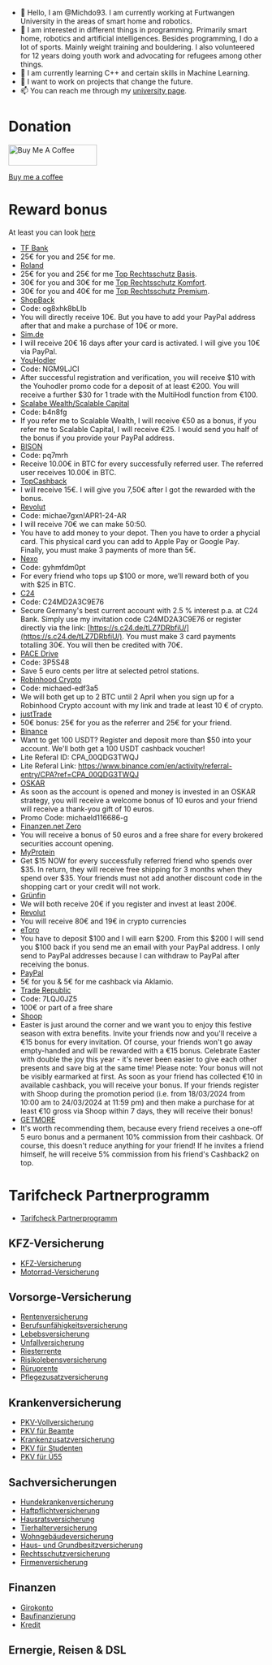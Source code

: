 - 👋 Hello, I am @Michdo93. I am currently working at Furtwangen University in the areas of smart home and robotics.
- 👀 I am interested in different things in programming. Primarily smart home, robotics and artificial intelligences. Besides programming, I do a lot of sports. Mainly weight training and bouldering. I also volunteered for 12 years doing youth work and advocating for refugees among other things.
- 🌱 I am currently learning C++ and certain skills in Machine Learning.
- 💞️ I want to work on projects that change the future.
- 📫 You can reach me through my [university page](https://www.hs-furtwangen.de/personen/profil/2786-michaeldoerflinger/).

# Donation

<a href="https://www.buymeacoffee.com/michdo93" target="_blank"><img src="https://cdn.buymeacoffee.com/buttons/default-orange.png" alt="Buy Me A Coffee" height="41" width="174"></a>

[Buy me a coffee](https://www.buymeacoffee.com/michdo93)

# Reward bonus

At least you can look [here](https://referralcodes.com/Michdo93)

- [TF Bank](https://tfbank.de/mastercard-gold/freundewerbenfreunde-antrag?referralIdentifier=d81f9b95-c1f3-49df-9437-01ad333bf383)
- 25€ for you and 25€ for me.
- [Roland](https://studio.roland-rechtsschutz.de/public/c/73rMTZq1TvWBqLzT9hZseAkmpGVrv-TKSoXoEI1GMiCgymv9e9-lTquPhxu6vR7UXg?a=SElFUg)
- 25€ for you and 25€ for me [Top Rechtsschutz Basis](https://www.roland-rechtsschutz-empfehlen.de/de/PV9A4jLR).
- 30€ for you and 30€ for me [Top Rechtsschutz Komfort](https://www.roland-rechtsschutz-empfehlen.de/de/PmMPJsds).
- 30€ for you and 40€ for me [Top Rechtsschutz Premium](https://www.roland-rechtsschutz-empfehlen.de/de/PAZa5L9R).
- [ShopBack](https://app.shopback.com/og8xhk8bLIb)
- Code: og8xhk8bLIb
- You will directly receive 10€. But you have to add your PayPal address after that and make a purchase of 10€ or more.
- [Sim.de](https://www.sim.de?kw=t%2FgYMZXXGNSE5gAwCYEUBQ%3D%3D)
- I will receive 20€ 16 days after your card is activated. I will give you 10€ via PayPal.
- [YouHodler](https://app.youhodler.com/sign-up?ref=NGM9LJCI)
- Code: NGM9LJCI
- After successful registration and verification, you will receive $10 with the Youhodler promo code for a deposit of at least €200. You will receive a further $30 for 1 trade with the MultiHodl function from €100.
- [Scalabe Wealth/Scalable Capital](https://de.scalable.capital/einladung/b4n8fg)
- Code: b4n8fg
- If you refer me to Scalable Wealth, I will receive €50 as a bonus, if you refer me to Scalable Capital, I will receive €25. I would send you half of the bonus if you provide your PayPal address.
- [BISON](https://join.bisonapp.com/pq7mrh)
- Code: pq7mrh
- Receive 10.00€ in BTC for every successfully referred user. The referred user receives 10.00€ in BTC.
- [TopCashback](https://www.topcashback.de/ref/michdo93)
- I will receive 15€. I will give you 7,50€ after I got the rewarded with the bonus.
- [Revolut](https://revolut.com/referral/?referral-code=michae7gxn!APR1-24-AR)
- Code: michae7gxn!APR1-24-AR
- I will receive 70€ we can make 50:50.
- You have to add money to your depot. Then you have to order a phycial card. This physical card you can add to Apple Pay or Google Pay. Finally, you must make 3 payments of more than 5€.
- [Nexo](https://nexo.com/ref/gyhmfdm0pt?src=web-link)
- Code: gyhmfdm0pt
- For every friend who tops up $100 or more, we’ll reward both of you with $25 in BTC.
- [C24](https://s.c24.de/tLZ7DRbfiU/)
- Code: C24MD2A3C9E76
- Secure Germany's best current account with 2.5 % interest p.a. at C24 Bank. Simply use my invitation code C24MD2A3C9E76 or register directly via the link: [https://s.c24.de/tLZ7DRbfiU/](https://s.c24.de/tLZ7DRbfiU/). You must make 3 card payments totalling 30€. You will then be credited with 70€.
- [PACE Drive](https://friends.pace.cloud/redeem/accept/3P5S48?utm_campaign=friend-referral&utm_content=code:3P5S48)
- Code: 3P5S48
- Save 5 euro cents per litre at selected petrol stations.
- [Robinhood Crypto](https://join.robinhood.com/eu_crypto/michaed-edf3a5/)
- Code: michaed-edf3a5
- We will both get up to 2 BTC until 2 April when you sign up for a Robinhood Crypto account with my link and trade at least 10 € of crypto.
- [justTrade](https://www.justtrade.com/freunde-werben-aktion/?jt_s=KWK&jt_p=6601e351d82e610008d75001&jt_c=STANDARD)
- 50€ bonus: 25€ for you as the referrer and 25€ for your friend.
- [Binance](https://www.binance.com/en/qr/dplk-usltc21c8fe37d1142eea82eae049944fdd3)
- Want to get 100 USDT? Register and deposit more than $50 into your account. We'll both get a 100 USDT cashback voucher!
- Lite Referal ID: CPA_00QDG3TWQJ
- Lite Referal Link: https://www.binance.com/en/activity/referral-entry/CPA?ref=CPA_00QDG3TWQJ
- [OSKAR](https://www.oskar.de/)
- As soon as the account is opened and money is invested in an OSKAR strategy, you will receive a welcome bonus of 10 euros and your friend will receive a thank-you gift of 10 euros.
- Promo Code: michaeld116686-g
- [Finanzen.net Zero](https://mein.finanzen-zero.net/depot-eroeffnen?aorefid=KWK-KMKAJ5N4MTG4)
- You will receive a bonus of 50 euros and a free share for every brokered securities account opening.
- [MyProtein](https://de.myprotein.com/referrals.list?applyCode=MICHAEL-R1CLC)
- Get $15 NOW for every successfully referred friend who spends over $35. In return, they will receive free shipping for 3 months when they spend over $35. Your friends must not add another discount code in the shopping cart or your credit will not work.
- [Grünfin](https://app.grunfin.com/referral/hpUxfq54)
- We will both receive 20€ if you register and invest at least 200€.
- [Revolut](https://www.revolut.com/referral/?referral-code=michae7gxn)
- You will receive 80€ and 19€ in crypto currencies
- [eToro](https://etoro.tw/3vmwc9B)
- You have to deposit $100 and I will earn $200. From this $200 I will send you $100 back if you send me an email with your PayPal address. I only send to PayPal addresses because I can withdraw to PayPal after receiving the bonus.
- [PayPal](https://www.aklamio.com/v/dbb88e9baf52366d932549756f568f04/r?productId=brand&rr=shared&uid=ceef9d417743849da68b6413994da9a5&sharingID=d4584de6fd98fb206dfa3cd12848575e)
- 5€ for you & 5€ for me cashback via Aklamio.
- [Trade Republic](https://ref.trade.re/7lqj0jz5)
- Code: 7LQJ0JZ5
- 100€ or part of a free share
- [Shoop](https://www.shoop.de/invite/wviejvzt0t/)
- Easter is just around the corner and we want you to enjoy this festive season with extra benefits. Invite your friends now and you'll receive a €15 bonus for every invitation. Of course, your friends won't go away empty-handed and will be rewarded with a €15 bonus. Celebrate Easter with double the joy this year - it's never been easier to give each other presents and save big at the same time! Please note: Your bonus will not be visibly earmarked at first. As soon as your friend has collected €10 in available cashback, you will receive your bonus. If your friends register with Shoop during the promotion period (i.e. from 18/03/2024 from 10:00 am to 24/03/2024 at 11:59 pm) and then make a purchase for at least €10 gross via Shoop within 7 days, they will receive their bonus!
- [GETMORE](https://bit.ly/4cxqzWI)
- It's worth recommending them, because every friend receives a one-off 5 euro bonus and a permanent 10% commission from their cashback. Of course, this doesn't reduce anything for your friend! If he invites a friend himself, he will receive 5% commission from his friend's Cashback2 on top.

# Tarifcheck Partnerprogramm
- [Tarifcheck Partnerprogramm](https://a.partner-versicherung.de/click.php?partner_id=172194&ad_id=1174&target_url=https://www.tarifcheck-partnerprogramm.de?pr=172194)

## KFZ-Versicherung
- [KFZ-Versicherung](https://a.partner-versicherung.de/click.php?partner_id=172194&ad_id=15&deep=kfz-versicherung)
- [Motorrad-Versicherung](https://a.partner-versicherung.de/click.php?partner_id=172194&ad_id=15&deep=motorradversicherung)

## Vorsorge-Versicherung
- [Rentenversicherung](https://a.partner-versicherung.de/click.php?partner_id=172194&ad_id=15&deep=rentenversicherung)
- [Berufsunfähigkeitsversicherung](https://a.partner-versicherung.de/click.php?partner_id=172194&ad_id=15&deep=berufsunfaehigkeitsversicherung)
- [Lebebsversicherung](https://a.partner-versicherung.de/click.php?partner_id=172194&ad_id=15&deep=lebensversicherung)
- [Unfallversicherung](https://a.partner-versicherung.de/click.php?partner_id=172194&ad_id=15&deep=unfallversicherung)
- [Riesterrente](https://a.partner-versicherung.de/click.php?partner_id=172194&ad_id=15&deep=riester-rente)
- [Risikolebensversicherung](https://a.partner-versicherung.de/click.php?partner_id=172194&ad_id=15&deep=risikolebensversicherung)
- [Rüruprente](https://a.partner-versicherung.de/click.php?partner_id=172194&ad_id=15&deep=ruerup-rente)
- [Pflegezusatzversicherung](https://a.partner-versicherung.de/click.php?partner_id=172194&ad_id=15&deep=pflegezusatzversicherung)

## Krankenversicherung
- [PKV-Vollversicherung](https://a.partner-versicherung.de/click.php?partner_id=172194&ad_id=15&deep=private-krankenversicherung)
- [PKV für Beamte](https://a.partner-versicherung.de/click.php?partner_id=172194&ad_id=15&deep=private-krankenversicherung)
- [Krankenzusatzversicherung](https://a.partner-versicherung.de/click.php?partner_id=172194&ad_id=15&deep=krankenzusatzversicherung)
- [PKV für Studenten](https://a.partner-versicherung.de/click.php?partner_id=172194&ad_id=15&deep=private-krankenversicherung)
- [PKV für Ü55](https://a.partner-versicherung.de/click.php?partner_id=172194&ad_id=15&deep=private-krankenversicherung)

## Sachversicherungen

- [Hundekrankenversicherung](https://a.partner-versicherung.de/click.php?partner_id=172194&ad_id=15&deep=hundekrankenversicherung)
- [Haftpflichtversicherung](https://a.partner-versicherung.de/click.php?partner_id=172194&ad_id=15&deep=haftpflichtversicherung)
- [Hausratsversicherung](https://a.partner-versicherung.de/click.php?partner_id=172194&ad_id=15&deep=hausratversicherung)
- [Tierhalterversicherung](https://a.partner-versicherung.de/click.php?partner_id=172194&ad_id=15&deep=hundeversicherung)
- [Wohngebäudeversicherung](https://a.partner-versicherung.de/click.php?partner_id=172194&ad_id=15&deep=wohngebaeudeversicherung)
- [Haus- und Grundbesitzversicherung](https://a.partner-versicherung.de/click.php?partner_id=172194&ad_id=15&deep=grundbesitzerhaftpflicht)
- [Rechtsschutzversicherung](https://a.partner-versicherung.de/click.php?partner_id=172194&ad_id=15&deep=rechtsschutzversicherung)
- [Firmenversicherung](https://a.partner-versicherung.de/click.php?partner_id=172194&ad_id=15&deep=firmenversicherung)

## Finanzen

- [Girokonto](https://a.partner-versicherung.de/click.php?partner_id=172194&ad_id=15&deep=girokonto)
- [Baufinanzierung](https://a.partner-versicherung.de/click.php?partner_id=172194&ad_id=15&deep=baufinanzierung)
- [Kredit](https://a.partner-versicherung.de/click.php?partner_id=172194&ad_id=15&deep=kredit)

## Ernergie, Reisen & DSL

